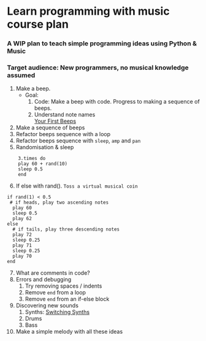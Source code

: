 # Learn programming with music course plan

### A WIP plan to teach simple programming ideas using Python & Music
### Target audience: New programmers, no musical knowledge assumed

1. Make a beep. 
	* Goal: 
		1. Code: Make a beep with code. Progress to making a sequence of beeps.
		2. Understand note names  
    [Your First Beeps](https://sonic-pi.net/tutorial.html#section-2-1)
2. Make a sequence of beeps
3. Refactor beeps sequence with a loop
4. Refactor beeps sequence with `sleep`, `amp` and `pan`
5. Randomisation & sleep
```
	3.times do
  	play 60 + rand(10)
  	sleep 0.5
	end
```
6. If else with rand(). 
 `Toss a virtual musical coin`
```
if rand(1) < 0.5
 # if heads, play two ascending notes
  play 60
  sleep 0.5
  play 62
else
  # if tails, play three descending notes
  play 72
  sleep 0.25
  play 71
  sleep 0.25
  play 70
end
```

7. What are comments in code?
8. Errors and debugging
	1. Try removing spaces / indents
	2. Remove `end` from a loop
	3. Remove `end` from an if-else block
9. Discovering new sounds
	1. Synths: [Switching Synths](https://sonic-pi.net/tutorial.html#section-2-3)
	2. Drums
	3. Bass
10. Make a simple melody with all these ideas
